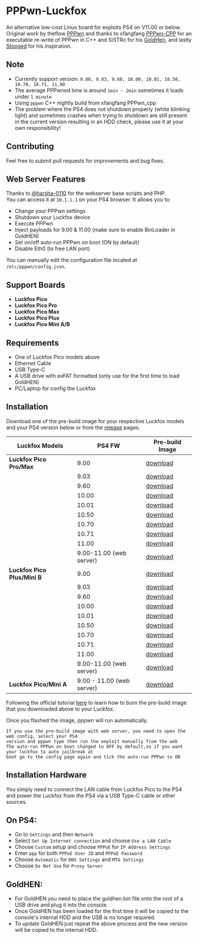 # PPPwn-Luckfox

An alternative low-cost Linux board for exploits PS4 on V11.00 or below.<br>
Original work by theflow <a href=https://github.com/TheOfficialFloW/PPPwn>PPPwn</a> 
and thanks to xfangfang <a href=https://github.com/xfangfang/PPPwn_cpp>PPPwn-CPP</a> for an executable re-write of PPPwn in C++ and SiSTRo for his <a href=https://github.com/GoldHEN/GoldHEN>GoldHen</a>, and lastly <a href=https://github.com/stooged/PI-Pwn>Stooged</a> for his inspiration. <br>

## Note

- Currently support version: `9.00, 9.03, 9.60, 10.00, 10.01, 10.50, 10.70, 10.71, 11.00`
- The average PPPwned time is around `1min - 2min` sometimes it loads under `1 minute`
- Using `pppwn` C++ nightly build from xfangfang PPPwn_cpp <be>
- The problem where the PS4 does not shutdown properly (white blinking light) and sometimes crashes when trying to shutdown are still present in the current version resulting in an HDD check, please use it at your own responsibility!

## Contributing
Feel free to submit pull requests for improvements and bug fixes.

## Web Server Features
Thanks to [@harsha-0110](https://github.com/harsha-0110) for the webserver base scripts and PHP.<br>
You can access it at `10.1.1.1` on your PS4 browser. It allows you to:

- Change your PPPwn settings
- Shutdown your Luckfox device
- Execute PPPwn
- Inject payloads for 9.00 & 11.00 (make sure to enable BinLoader in GoldHEN)
- Set on/off auto-run PPPwn on boot (ON by default)
- Disable Eth0 (to free LAN port)
  
You can manually edit the configuration file located at `/etc/pppwn/config.json`.

## Support Boards

- <b>Luckfox Pico</b><br>
- <b>Luckfox Pico Pro</b><br>
- <b>Luckfox Pico Max</b><br>
- <b>Luckfox Pico Plus</b><be>
- <b>Luckfox Pico Mini A/B</b><br>

## Requirements

- One of Luckfox Pico models above
- Ethernet Cable
- USB Type-C
- A USB drive with exFAT formatted (only use for the first time to load GoldHEN)
- PC/Laptop for config the Luckfox


## Installation

Download one of the pre-build image for your respective Luckfox models and your PS4 version below or from the [release](https://github.com/0x1iii1ii/PPPwn-Luckfox/releases) pages.<br>


| **Luckfox Models**             | **PS4 FW** | **Pre-build Image** 
| ----------------------------- | ---------- | ------------------- | 
| **Luckfox Pico Pro/Max**      | 9.00       | [download](https://github.com/0x1iii1ii/PPPwn-Luckfox/releases/download/1.2.6/pppwn_luckfox_v1.2.6_pro_max_image_FW_9.00.7z)        |
|                               | 9.03       | [download](https://github.com/0x1iii1ii/PPPwn-Luckfox/releases/download/1.2.6/pppwn_luckfox_v1.2.6_pro_max_image_FW_9.03.7z)        | 
|                               | 9.60       | [download](https://github.com/0x1iii1ii/PPPwn-Luckfox/releases/download/1.2.6/pppwn_luckfox_v1.2.6_pro_max_image_FW_9.60.7z)        |
|                               | 10.00      | [download](https://github.com/0x1iii1ii/PPPwn-Luckfox/releases/download/1.2.6/pppwn_luckfox_v1.2.6_pro_max_image_FW_10.00.7z)        |
|                               | 10.01      | [download](https://github.com/0x1iii1ii/PPPwn-Luckfox/releases/download/1.2.6/pppwn_luckfox_v1.2.6_pro_max_image_FW_10.01.7z)        |
|                               | 10.50      | [download](https://github.com/0x1iii1ii/PPPwn-Luckfox/releases/download/1.2.6/pppwn_luckfox_v1.2.6_pro_max_image_FW_10.50.7z)        |
|                               | 10.70      | [download](https://github.com/0x1iii1ii/PPPwn-Luckfox/releases/download/1.2.6/pppwn_luckfox_v1.2.6_pro_max_image_FW_10.70.7z)        |
|                               | 10.71      | [download](https://github.com/0x1iii1ii/PPPwn-Luckfox/releases/download/1.2.6/pppwn_luckfox_v1.2.6_pro_max_image_FW_10.71.7z)        |
|                               | 11.00      | [download](https://github.com/0x1iii1ii/PPPwn-Luckfox/releases/download/1.2.6/pppwn_luckfox_v1.2.6_pro_max_image_FW_11.00.7z)        |
|                               | 9.00-11.00 (web server) | [download](https://github.com/0x1iii1ii/PPPwn-Luckfox/releases/download/1.2.6/pppwn_luckfox_v1.2.6_pro_max_image_web_FW_9.00-11.00.7z)        |
| **Luckfox Pico Plus/Mini B**  | 9.00       | [download](https://github.com/0x1iii1ii/PPPwn-Luckfox/releases/download/1.2.6/pppwn_luckfox_v1.2.6_pico_plus_image_FW_9.00.7z)        |
|                               | 9.03       | [download](https://github.com/0x1iii1ii/PPPwn-Luckfox/releases/download/1.2.6/pppwn_luckfox_v1.2.6_pico_plus_image_FW_9.03.7z)        |
|                               | 9.60       | [download](https://github.com/0x1iii1ii/PPPwn-Luckfox/releases/download/1.2.6/pppwn_luckfox_v1.2.6_pico_plus_image_FW_9.60.7z)        |
|                               | 10.00      | [download](https://github.com/0x1iii1ii/PPPwn-Luckfox/releases/download/1.2.6/pppwn_luckfox_v1.2.6_pico_plus_image_FW_10.00.7z)        |
|                               | 10.01      | [download](https://github.com/0x1iii1ii/PPPwn-Luckfox/releases/download/1.2.6/pppwn_luckfox_v1.2.6_pico_plus_image_FW_10.01.7z)        |
|                               | 10.50      | [download](https://github.com/0x1iii1ii/PPPwn-Luckfox/releases/download/1.2.6/pppwn_luckfox_v1.2.6_pico_plus_image_FW_10.50.7z)        |
|                               | 10.70      | [download](https://github.com/0x1iii1ii/PPPwn-Luckfox/releases/download/1.2.6/pppwn_luckfox_v1.2.6_pico_plus_image_FW_10.70.7z)        |
|                               | 10.71      | [download](https://github.com/0x1iii1ii/PPPwn-Luckfox/releases/download/1.2.6/pppwn_luckfox_v1.2.6_pico_plus_image_FW_10.71.7z)        |
|                               | 11.00      | [download](https://github.com/0x1iii1ii/PPPwn-Luckfox/releases/download/1.2.6/pppwn_luckfox_v1.2.6_pico_plus_image_FW_11.00.7z)        |
|                               | 9.00-11.00 (web server) | [download](https://github.com/0x1iii1ii/PPPwn-Luckfox/releases/download/1.2.6/pppwn_luckfox_v1.2.6_pico_plus_image_web_FW_9.00-11.00.7z)        |
| **Luckfox Pico/Mini A**  | 9.00 - 11.00 (web server)      | [download](https://github.com/0x1iii1ii/PPPwn-Luckfox/releases/download/1.2.6/pppwn_luckfox_v1.2.6_pico_plus_image_web_FW_9.00-11.00_SD.7z)        |


Following the official tutorial <a href=https://wiki.luckfox.com/Luckfox-Pico/Luckfox-Pico-RV1103/Luckfox-Pico-Flash-burn-image>here</a> to learn how to burn the pre-build image that you downloaded above to your Luckfox. <be>

Once you flashed the image, pppwn will run automatically.<be>

```
If you use the pre-build image with web server, you need to open the web config, select your PS4 
version and pppwn type then run the exploit manually from the web
The auto-run PPPwn on boot changed to OFF by default,so if you want your luckfox to auto jailbreak at 
boot go to the config page again and tick the auto-run PPPwn to ON
```

## Installation Hardware

You simply need to connect the LAN cable from Luckfox Pico to the PS4 and power the Luckfox from the PS4 via a USB Type-C cable or other sources.

## On PS4:<br>

- Go to `Settings` and then `Network`<br>
- Select `Set Up Internet connection` and choose `Use a LAN Cable`<br>
- Choose `Custom` setup and choose `PPPoE` for `IP Address Settings`<br>
- Enter `ppp` for both `PPPoE User ID` and `PPPoE Password`<br>
- Choose `Automatic` for `DNS Settings` and `MTU Settings`<br>
- Choose `Do Not Use` for `Proxy Server`<br>
  
## GoldHEN:<br>

- For GoldHEN you need to place the goldhen.bin file onto the root of a USB drive and plug it into the console.<br>
- Once GoldHEN has been loaded for the first time it will be copied to the console's internal HDD and the USB is no longer required.<br>
- To update GoldHEN just repeat the above process and the new version will be copied to the internal HDD. <be>

